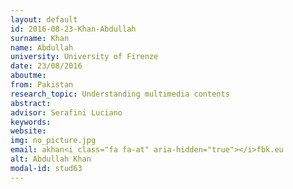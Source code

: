 ```yaml
---
layout: default 
id: 2016-08-23-Khan-Abdullah
surname: Khan
name: Abdullah
university: University of Firenze
date: 23/08/2016
aboutme: 
from: Pakistan
research_topic: Understanding multimedia contents 
abstract: 
advisor: Serafini Luciano
keywords: 
website: 
img: no_picture.jpg
email: akhan<i class="fa fa-at" aria-hidden="true"></i>fbk.eu
alt: Abdullah Khan
modal-id: stud63
---
```

